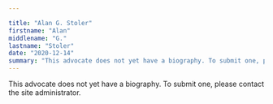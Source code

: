 ```yaml
---

title: "Alan G. Stoler"
firstname: "Alan"
middlename: "G."
lastname: "Stoler"
date: "2020-12-14"
summary: "This advocate does not yet have a biography. To submit one, please contact the site administrator."
---
```

This advocate does not yet have a biography. To submit one, please contact the site administrator.

